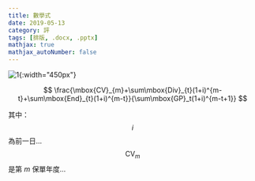 ```yaml
---
title: 數學式
date: 2019-05-13
category: 評
tags: [排版, .docx, .pptx]
mathjax: true
mathjax_autoNumber: false
---
```


![1](/blog/assets/images/2019/math.jpg){:width="450px"}


<!--more-->


$$
\frac{\mbox{CV}_{m}+\sum\mbox{Div}_{t}(1+i)^{m-t}+\sum\mbox{End}_{t}(1+i)^{m-t}}{\sum\mbox{GP}_t(1+i)^{m-t+1}}
$$

其中：<br />
$$i$$ 為前一日...
$$\mbox{CV}_m$$ 是第 $m$ 保單年度...

